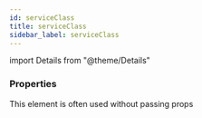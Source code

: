 ```yaml
---
id: serviceClass
title: serviceClass
sidebar_label: serviceClass
---
```


import Details from "@theme/Details"




### Properties

This element is often used without passing props

